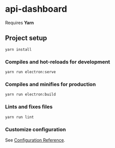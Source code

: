 # api-dashboard
Requires **Yarn**

## Project setup
```
yarn install
```

### Compiles and hot-reloads for development
```
yarn run electron:serve
```

### Compiles and minifies for production
```
yarn run electron:build
```

### Lints and fixes files
```
yarn run lint
```

### Customize configuration
See [Configuration Reference](https://cli.vuejs.org/config/).

